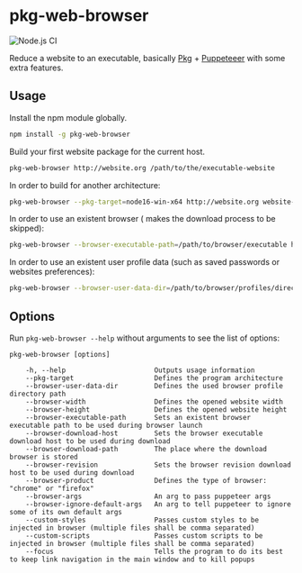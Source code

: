 # pkg-web-browser

![Node.js CI](https://github.com/memob0x/pkg-web-browser/workflows/Node.js%20CI/badge.svg)

Reduce a website to an executable, basically [Pkg](https://github.com/vercel/pkg) + [Puppeteeer](https://github.com/puppeteer/puppeteer) with some extra features.

## Usage

Install the npm module globally.

```sh
npm install -g pkg-web-browser
```

Build your first website package for the current host.

```sh
pkg-web-browser http://website.org /path/to/the/executable-website
```

In order to build for another architecture:

```sh
pkg-web-browser --pkg-target=node16-win-x64 http://website.org website-binary.exe
```

In order to use an existent browser ( makes the download process to be skipped):

```sh
pkg-web-browser --browser-executable-path=/path/to/browser/executable http://website.org website-binary
```

In order to use an existent user profile data (such as saved passwords or websites preferences):

```sh
pkg-web-browser --browser-user-data-dir=/path/to/browser/profiles/directory http://website.org website-binary
```

## Options
Run `pkg-web-browser --help` without arguments to see the list of options:

```console
pkg-web-browser [options]

    -h, --help                      Outputs usage information
    --pkg-target                    Defines the program architecture
    --browser-user-data-dir         Defines the used browser profile directory path
    --browser-width                 Defines the opened website width
    --browser-height                Defines the opened website height
    --browser-executable-path       Sets an existent browser executable path to be used during browser launch
    --browser-download-host         Sets the browser executable download host to be used during download
    --browser-download-path         The place where the download browser is stored
    --browser-revision              Sets the browser revision download host to be used during download
    --browser-product               Defines the type of browser: "chrome" or "firefox"
    --browser-args                  An arg to pass puppeteer args
    --browser-ignore-default-args   An arg to tell puppeteer to ignore some of its own default args               
    --custom-styles                 Passes custom styles to be injected in browser (multiple files shall be comma separated)
    --custom-scripts                Passes custom scripts to be injected in browser (multiple files shall be comma separated)
    --focus                         Tells the program to do its best to keep link navigation in the main window and to kill popups
 ```
